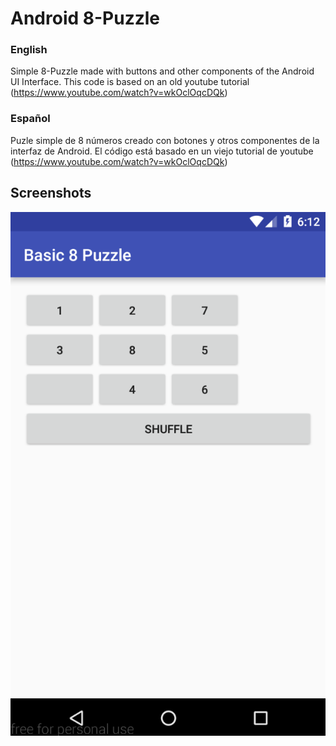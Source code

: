 # Android 8-Puzzle
### English

Simple 8-Puzzle made with buttons and other components of the Android UI Interface. This code is based on an old youtube tutorial (https://www.youtube.com/watch?v=wkOclOqcDQk)

### Español

Puzle simple de 8 números creado con botones y otros componentes de la interfaz de Android. El código está basado en un viejo tutorial de youtube (https://www.youtube.com/watch?v=wkOclOqcDQk)

## Screenshots
![8-Puzle Screenshot](./screenshots/8puzzle.PNG?raw=true)